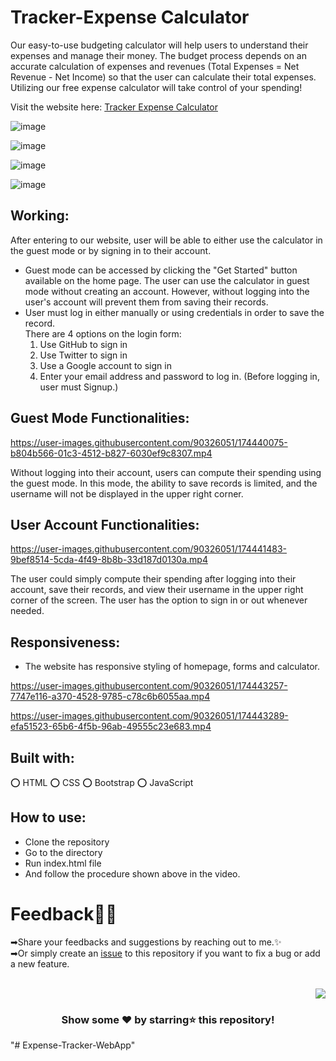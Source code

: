 # Tracker-Expense Calculator

Our easy-to-use budgeting calculator will help users to understand their expenses and manage their money. The budget process depends on an accurate calculation of expenses and revenues (Total Expenses = Net Revenue - Net Income) so that the user can calculate their total expenses. Utilizing our free expense calculator will take control of your spending!

Visit the website here: [Tracker Expense Calculator](https://yellow-dune-0d56eaa00.1.azurestaticapps.net/index.html)
</br>

<p align="center">
  
  ![image](https://user-images.githubusercontent.com/90326051/174435716-ba688f64-2409-49d4-8eea-332e0184bc7a.png)

  ![image](https://user-images.githubusercontent.com/90326051/174435559-78ebda78-233c-4ee9-b92d-80cbaa0574f4.png)

  ![image](https://user-images.githubusercontent.com/90326051/174435761-98f28a0d-2b97-4c03-a325-b8d33a3c6b3b.png)

<!--   ![image](https://user-images.githubusercontent.com/90326051/174435598-cb2ffc55-8bc1-4293-bc42-c02b73136f45.png) -->

  ![image](https://user-images.githubusercontent.com/90326051/174435616-4fc034e7-8327-476c-b10b-c2f524da358d.png)

</p>  

## Working:
After entering to our website, user will be able to either use the calculator in the guest mode or by signing in to their account. 
- Guest mode can be accessed by clicking the "Get Started" button available on the home page. The user can use the calculator in guest mode without creating an account. However, without logging into the user's account will prevent them from saving their records.
- User must log in either manually or using credentials in order to save the record. </br>
  There are 4 options on the login form:
  1) Use GitHub to sign in
  2) Use Twitter to sign in
  3) Use a Google account to sign in
  4) Enter your email address and password to log in. (Before logging in, user must Signup.)

## Guest Mode Functionalities:


https://user-images.githubusercontent.com/90326051/174440075-b804b566-01c3-4512-b827-6030ef9c8307.mp4

Without logging into their account, users can compute their spending using the guest mode. In this mode, the ability to save records is limited, and the username will not be displayed in the upper right corner.


## User Account Functionalities:


https://user-images.githubusercontent.com/90326051/174441483-9bef8514-5cda-4f49-8b8b-33d187d0130a.mp4

The user could simply compute their spending after logging into their account, save their records, and view their username in the upper right corner of the screen. The user has the option to sign in or out whenever needed.

## Responsiveness:
- The website has responsive styling of homepage, forms and calculator.


https://user-images.githubusercontent.com/90326051/174443257-7747e116-a370-4528-9785-c78c6b6055aa.mp4



https://user-images.githubusercontent.com/90326051/174443289-efa51523-65b6-4f5b-96ab-49555c23e683.mp4




## Built with:
⭕ HTML
⭕ CSS
⭕ Bootstrap 
⭕ JavaScript

## How to use:
- Clone the repository
- Go to the directory
- Run index.html file
- And follow the procedure shown above in the video.

# Feedback✌🏼

➡Share your feedbacks and suggestions by reaching out to me.✨ </br>
➡Or simply create an <a href="https://github.com/KiranAminPanjwani/Tracker-Expense-Calculator/issues">issue</a> to this repository if you want to fix a bug or add a new feature.
<br> 
<br>
<p align="right"><a href="#top"><img src="https://img.shields.io/badge/-Back%20to%20Top-red?style=for-the-badge" /></a></p>

<div align="center">

### Show some ❤️ by starring⭐ this repository!

</div>
  
  
<div id="Bottom"></div>
"# Expense-Tracker-WebApp" 
